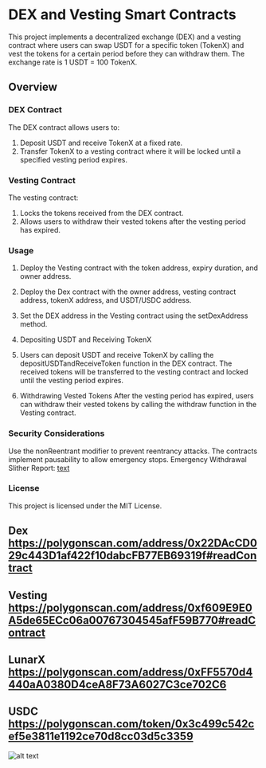 # DEX and Vesting Smart Contracts

This project implements a decentralized exchange (DEX) and a vesting contract where users can swap USDT for a specific token (TokenX) and vest the tokens for a certain period before they can withdraw them. The exchange rate is 1 USDT = 100 TokenX.

## Overview

### DEX Contract

The DEX contract allows users to:
1. Deposit USDT and receive TokenX at a fixed rate.
2. Transfer TokenX to a vesting contract where it will be locked until a specified vesting period expires.

### Vesting Contract

The vesting contract:
1. Locks the tokens received from the DEX contract.
2. Allows users to withdraw their vested tokens after the vesting period has expired.

### Usage

1. Deploy the Vesting contract with the token address, expiry duration, and owner address.
2. Deploy the Dex contract with the owner address, vesting contract address, tokenX address, and USDT/USDC address.
3. Set the DEX address in the Vesting contract using the setDexAddress method.
4. Depositing USDT and Receiving TokenX
5. Users can deposit USDT and receive TokenX by calling the depositUSDTandReceiveToken function in the DEX contract. The received tokens will be transferred to the vesting contract and locked until the  vesting period expires.

6. Withdrawing Vested Tokens
After the vesting period has expired, users can withdraw their vested tokens by calling the withdraw function in the Vesting contract.


### Security Considerations

Use the nonReentrant modifier to prevent reentrancy attacks.
The contracts implement pausability to allow emergency stops.
Emergency Withdrawal
Slither Report: [text](Slither-Report.md)

### License
This project is licensed under the MIT License.



## Dex https://polygonscan.com/address/0x22DAcCD029c443D1af422f10dabcFB77EB69319f#readContract

## Vesting https://polygonscan.com/address/0xf609E9E0A5de65ECc06a00767304545afF59B770#readContract

## LunarX https://polygonscan.com/address/0xFF5570d4440aA0380D4ceA8F73A6027C3ce702C6

## USDC https://polygonscan.com/token/0x3c499c542cef5e3811e1192ce70d8cc03d5c3359


![alt text](<Screenshot 2024-05-14 at 8.35.31 AM.png>)